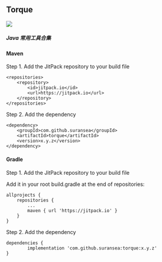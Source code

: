 ## Torque

[![](https://jitpack.io/v/suransea/torque.svg)](https://jitpack.io/#suransea/torque)


##### Java 常用工具合集

#### Maven

Step 1. Add the JitPack repository to your build file

	<repositories>
		<repository>
		    <id>jitpack.io</id>
		    <url>https://jitpack.io</url>
		</repository>
	</repositories>

Step 2. Add the dependency

	<dependency>
	    <groupId>com.github.suransea</groupId>
	    <artifactId>torque</artifactId>
	    <version>x.y.z</version>
	</dependency>



#### Gradle


Step 1. Add the JitPack repository to your build file


Add it in your root build.gradle at the end of repositories:

	allprojects {
		repositories {
			...
			maven { url 'https://jitpack.io' }
		}
	}

Step 2. Add the dependency

	dependencies {
	        implementation 'com.github.suransea:torque:x.y.z'
	}
